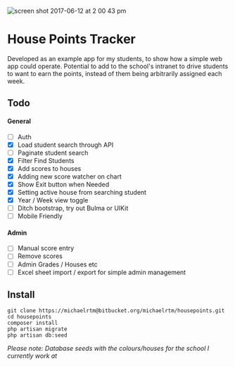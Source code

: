 ![screen shot 2017-06-12 at 2 00 43 pm](https://user-images.githubusercontent.com/1237753/27018965-cd5498d6-4f77-11e7-913a-315383a6e715.png)


# House Points Tracker #

Developed as an example app for my students, to show how a simple web app could operate. Potential to add to the school's intranet to drive students to want to earn the points, instead of them being arbitrarily assigned each week.

## Todo ##

#### General ####

 - [ ] Auth
 - [x] Load student search through API
 - [ ] Paginate student search
 - [x] Filter Find Students
 - [x] Add scores to houses
 - [x] Adding new score watcher on chart
 - [x] Show Exit button when Needed
 - [x] Setting active house from searching student
 - [x] Year / Week view toggle
 - [ ] Ditch bootstrap, try out Bulma or UIKit
 - [ ] Mobile Friendly

#### Admin ####

 - [ ] Manual score entry
 - [ ] Remove scores
 - [ ] Admin Grades / Houses etc
 - [ ] Excel sheet import / export for simple admin management

## Install ##
```
git clone https://michaelrtm@bitbucket.org/michaelrtm/housepoints.git
cd housepoints
composer install
php artisan migrate
php artisan db:seed
```
*Please note: Database seeds with the colours/houses for the school I currently work at*
